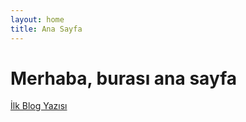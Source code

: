 ```yaml
---
layout: home
title: Ana Sayfa
---
```


# Merhaba, burası ana sayfa

[İlk Blog Yazısı](/posts/2025-10-03-ilk-blog-yazim.html)

